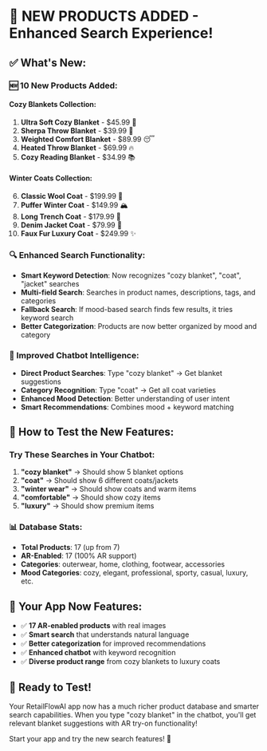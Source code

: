 # 🎉 NEW PRODUCTS ADDED - Enhanced Search Experience!

## ✅ What's New:

### 🆕 10 New Products Added:
#### Cozy Blankets Collection:
1. **Ultra Soft Cozy Blanket** - $45.99 🛌
2. **Sherpa Throw Blanket** - $39.99 🧸
3. **Weighted Comfort Blanket** - $89.99 😴
4. **Heated Throw Blanket** - $69.99 🔥
5. **Cozy Reading Blanket** - $34.99 📚

#### Winter Coats Collection:
6. **Classic Wool Coat** - $199.99 🧥
7. **Puffer Winter Coat** - $149.99 🏔️
8. **Long Trench Coat** - $179.99 👔
9. **Denim Jacket Coat** - $79.99 👖
10. **Faux Fur Luxury Coat** - $249.99 ✨

### 🔍 Enhanced Search Functionality:
- **Smart Keyword Detection**: Now recognizes "cozy blanket", "coat", "jacket" searches
- **Multi-field Search**: Searches in product names, descriptions, tags, and categories
- **Fallback Search**: If mood-based search finds few results, it tries keyword search
- **Better Categorization**: Products are now better organized by mood and category

### 🤖 Improved Chatbot Intelligence:
- **Direct Product Searches**: Type "cozy blanket" → Get blanket suggestions
- **Category Recognition**: Type "coat" → Get all coat varieties
- **Enhanced Mood Detection**: Better understanding of user intent
- **Smart Recommendations**: Combines mood + keyword matching

## 🎯 How to Test the New Features:

### Try These Searches in Your Chatbot:
1. **"cozy blanket"** → Should show 5 blanket options
2. **"coat"** → Should show 6 different coats/jackets
3. **"winter wear"** → Should show coats and warm items
4. **"comfortable"** → Should show cozy items
5. **"luxury"** → Should show premium items

### 📊 Database Stats:
- **Total Products**: 17 (up from 7)
- **AR-Enabled**: 17 (100% AR support)
- **Categories**: outerwear, home, clothing, footwear, accessories
- **Mood Categories**: cozy, elegant, professional, sporty, casual, luxury, etc.

## 🚀 Your App Now Features:
- ✅ **17 AR-enabled products** with real images
- ✅ **Smart search** that understands natural language
- ✅ **Better categorization** for improved recommendations
- ✅ **Enhanced chatbot** with keyword recognition
- ✅ **Diverse product range** from cozy blankets to luxury coats

## 🎊 Ready to Test!
Your RetailFlowAI app now has a much richer product database and smarter search capabilities. When you type "cozy blanket" in the chatbot, you'll get relevant blanket suggestions with AR try-on functionality!

Start your app and try the new search features! 🚀
